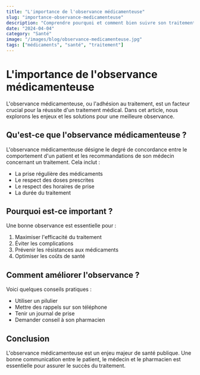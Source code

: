 ```yaml
---
title: "L'importance de l'observance médicamenteuse"
slug: "importance-observance-medicamenteuse"
description: "Comprendre pourquoi et comment bien suivre son traitement médicamenteux"
date: "2024-04-04"
category: "Santé"
image: "/images/blog/observance-medicamenteuse.jpg"
tags: ["médicaments", "santé", "traitement"]
---
```


# L'importance de l'observance médicamenteuse

L'observance médicamenteuse, ou l'adhésion au traitement, est un facteur crucial pour la réussite d'un traitement médical. Dans cet article, nous explorons les enjeux et les solutions pour une meilleure observance.

## Qu'est-ce que l'observance médicamenteuse ?

L'observance médicamenteuse désigne le degré de concordance entre le comportement d'un patient et les recommandations de son médecin concernant un traitement. Cela inclut :

- La prise régulière des médicaments
- Le respect des doses prescrites
- Le respect des horaires de prise
- La durée du traitement

## Pourquoi est-ce important ?

Une bonne observance est essentielle pour :

1. Maximiser l'efficacité du traitement
2. Éviter les complications
3. Prévenir les résistances aux médicaments
4. Optimiser les coûts de santé

## Comment améliorer l'observance ?

Voici quelques conseils pratiques :

- Utiliser un pilulier
- Mettre des rappels sur son téléphone
- Tenir un journal de prise
- Demander conseil à son pharmacien

## Conclusion

L'observance médicamenteuse est un enjeu majeur de santé publique. Une bonne communication entre le patient, le médecin et le pharmacien est essentielle pour assurer le succès du traitement. 